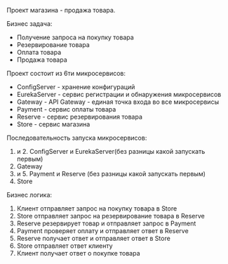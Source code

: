 Проект магазина - продажа товара.

Бизнес задача:
- Получение запроса на покупку товара
- Резервирование товара
- Оплата товара
- Продажа товара

Проект состоит из 6ти микросервисов:
- ConfigServer - хранение конфигураций
- EurekaServer - сервис регистрации и обнаружения микросервисов
- Gateway - API Gateway - единая точка входа во все микросервисы
- Payment - сервис оплаты товара
- Reserve - сервис резервирования товара
- Store - сервис магазина

Последовательность запуска микросервисов:
1. и 2. ConfigServer и EurekaServer(без разницы какой запускать первым)
3. Gateway
4. и 5. Payment и Reserve (без разницы какой запускать первым)
6. Store

Бизнес логика:
1. Клиент отправляет запрос на покупку товара в Store
2. Store отправляет запрос на резервирование товара в Reserve
3. Reserve резервирует товар и отправляет запрос в Payment
4. Payment проверяет оплату и отправляет ответ в Reserve
5. Reserve получает ответ и отправляет ответ в Store
6. Store отправляет ответ клиенту
7. Клиент получает ответ о покупке товара
